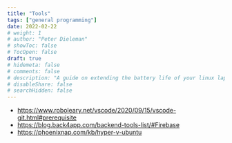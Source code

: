```yaml
---
title: "Tools"
tags: ["general programming"]
date: 2022-02-22
# weight: 1
# author: "Peter Dieleman"
# showToc: false
# TocOpen: false
draft: true
# hidemeta: false
# comments: false
# description: "A guide on extending the battery life of your linux laptop"
# disableShare: false
# searchHidden: false
---
```


- <https://www.roboleary.net/vscode/2020/09/15/vscode-git.html#prerequisite>
- <https://blog.back4app.com/backend-tools-list/#Firebase>
- <https://phoenixnap.com/kb/hyper-v-ubuntu>
